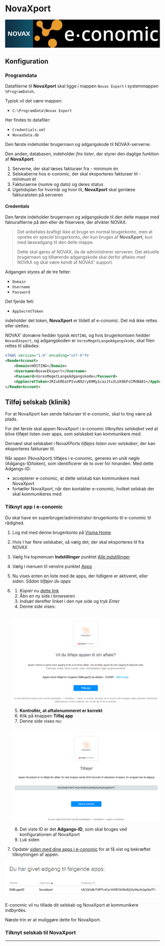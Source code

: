 # NovaXport

![NOVAX(R) e-conomic(R)][Title logos] 


## Konfiguration

### Programdata

Datafilerne til **NovaXport** skal ligge i mappen `Novax Export` i systemmappen `%ProgramData%`. 

Typisk vil det være mappen:

- `C:\ProgramData\Novax Export`

Her findes to datafiler:

- `Credentials.xml`
- `NovaxData.db`

Den første indeholder brugernavn og adgangskode til NOVAX-serverne.

Den anden, databasen, indeholder *fire lister*, der styrer den daglige funktion af **NovaXport**:

1. Serverne, der skal læses fakturaer fra - minimum én
2. Selskaberne hos e-conomic, der skal eksporteres fakturaer til - minimum ét
3. Fakturaerne (numre og dato) og deres status
4. Ugetidsplan for hvornår og hvor tit, **NovaXport** skal genlæse fakturalisten på serveren


#### Credentials

Den første indeholder brugernavn og adgangskode til den delte mappe med fakturafilerne på den eller de filservere, der afvikler NOVAX.

> Det anbefales kraftigt ikke at bruge en normal brugerkonto, men at oprette en speciel brugerkonto, der kun bruges af **NovaXport**, kun med læseadgang til den delte mappe.
>
> Dette skal gøres af NOVAX, da de administrerer serveren. Det aktuelle brugernavn og tilhørende adgangskode skal derfor aftales med NOVAX og skal være kendt af NOVAX' support.

Adgangen styres af de tre felter:

- `Domain`
- `Username`
- `Password`

Det fjerde felt:

- `AppSecretToken`

indeholder det token, **NovaXport** er tildelt af e-conomic. Det må ikke rettes eller slettes.

NOVAX' domæne hedder typisk `HOSTING`, og hvis brugerkontoen hedder `NovaxEksport`, og adgangskoden er `VoresMegetLangeAdgangskode`, skal filen rettes til således:

```xml
<?xml version="1.0" encoding="utf-8"?>
<ReaderAccount>
    <Domain>HOSTING</Domain>
    <Username>NovaxEksport</Username>
    <Password>VoresMegetLangeAdgangskode</Password>
    <AppSecretToken>2RIukREatPIvuN92ry89My1cazJtx3LUX9bFsCMVBA81</AppSecretToken>
</ReaderAccount>
```



## Tilføj selskab (klinik)

For at NovaXport kan sende fakturaer til e-conomic, skal to ting være på plads.

For det første skal appen NovaXport i e-conomic <i>tilknyttes selskabet</i> ved at blive tilføjet listen over apps, som selskabet kan kommunikere med.

Dernæst skal selskabet i NovaXPorts <i>tilføjes listen over selskaber</i>, der kan eksporteres fakturaer til.

Når appen (NovaXport) tilføjes i e-conomic, generes en <i>unik nøgle</i> (Adgangs-ID/token), som identificerer de to over for hinanden. Med dette Adgangs-ID:

- accepterer e-conomic, at dette selskab kan kommunikere med NovaXport
- fortæller NovaXport, når den kontakter e-conomic, hvilket selskab der skal kommunikeres med 

### Tilknyt app i e-conomic

Du skal have en superbruger/administrator-brugerkonto til e-conomic til rådighed.

1. Log ind med denne brugerkonto på [Visma Home](https://connect.visma.com/)
3. Hvis I har flere selskaber, så vælg det, der skal eksporteres til fra NOVAX
4. Vælg fra topmenuen <b>Indstillinger</b> punktet <u>Alle indstillinger</u>
5. Vælg i menuen til venstre punktet <u>Apps</u>
6. Nu vises enten en liste med de apps, der tidligere er aktiveret, eller siden: <i>Sådan tilføjer du apps</i>

7.  1. <i>Kopiér</i> nu [dette link](https://secure.e-conomic.com/secure/api1/requestaccess.aspx?appPublicToken=ToVYPF4QxTW73TcmtKPZtQCTwjKJlAwu0cPn3LEOE201)
    2. Åbn en ny side i browseren
    3. <i>Indsæt</i> derefter linket i den nye side og tryk <i>Enter</i>
    4. Denne side vises:

    <br>![Tilføj app][Attach app]<br>
    
    5. <b>Kontrollér, at aftalenummeret er korrekt</b>
    6. Klik på knappen <b>Tilføj app</b>
    7. Denne side vises nu:

    <br>![App tilføjet][Attached app]<br>

    8. Det viste ID er det <b>Adgangs-ID</b>, som skal bruges ved konfigurationen af NovaXport
    9. Luk siden

8. Opdatér [siden med dine apps i e-conomic][EC extensions] for at få vist og bekræftet tilknytningen af appen:

![App-liste][App list]

E-conomic vil nu tillade dit selskab og NovaXport at kommunikere indbyrdes.

Næste trin er at muliggøre dette for NovaXport.

### Tilknyt selskab til NovaXport



<hr>

[Cactus Data logo]: images/cactuslogopale.png
[Title logos]: images/Novax-e-conomic%20200.png
[Attach app]: images/ec-apps-001.png
[Attached app]: images/ec-apps-002.png
[App list]: images/ec-apps-003.png
[Data flow]: images/NovaXport%20Diagram.drawio%2024.png
[EC extensions]: https://secure.e-conomic.com/settings/extensions/apps
